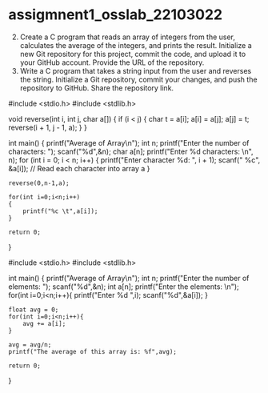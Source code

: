 # assigmnent1_osslab_22103022
2. Create a C program that reads an array of integers from the user, calculates the average of the integers, and prints
the result. Initialize a new Git repository for this project, commit the code, and upload it to your GitHub account.
Provide the URL of the repository.
3. Write a C program that takes a string input from the user and reverses the string. Initialize a Git repository, commit
your changes, and push the repository to GitHub. Share the repository link.

#include <stdio.h>
#include <stdlib.h>

void reverse(int i, int j, char a[]) {
    if (i < j) {
        char t = a[i];
        a[i] = a[j];
        a[j] = t;
        reverse(i + 1, j - 1, a);
    }
}

int main()
{
    printf("Average of Array\n");
    int n;
    printf("Enter the number of characters: ");
    scanf("%d",&n);
     char a[n];
    printf("Enter %d characters: \n", n);
    for (int i = 0; i < n; i++) {
        printf("Enter character %d: ", i + 1);
        scanf(" %c", &a[i]); // Read each character into array a
    }


    reverse(0,n-1,a);

    for(int i=0;i<n;i++)
    {
        printf("%c \t",a[i]);
    }

    return 0;
}

#include <stdio.h>
#include <stdlib.h>

int main()
{
    printf("Average of Array\n");
    int n;
    printf("Enter the number of elements: ");
    scanf("%d",&n);
    int a[n];
    printf("Enter the elements: \n");
    for(int i=0;i<n;i++){
        printf("Enter %d ",i);
        scanf("%d",&a[i]);
    }

    float avg = 0;
    for(int i=0;i<n;i++){
        avg += a[i];
    }

    avg = avg/n;
    printf("The average of this array is: %f",avg);

    return 0;
}

